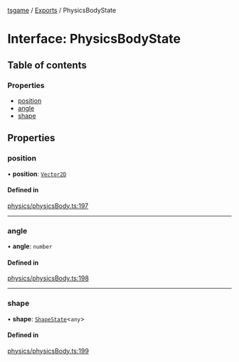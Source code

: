 [tsgame](../README.md) / [Exports](../modules.md) / PhysicsBodyState

# Interface: PhysicsBodyState

## Table of contents

### Properties

- [position](PhysicsBodyState.md#position)
- [angle](PhysicsBodyState.md#angle)
- [shape](PhysicsBodyState.md#shape)

## Properties

### position

• **position**: [`Vector2D`](../classes/Vector2D.md)

#### Defined in

[physics/physicsBody.ts:197](https://github.com/ashleycheung/tsgame/blob/dbeac6a/src/physics/physicsBody.ts#L197)

___

### angle

• **angle**: `number`

#### Defined in

[physics/physicsBody.ts:198](https://github.com/ashleycheung/tsgame/blob/dbeac6a/src/physics/physicsBody.ts#L198)

___

### shape

• **shape**: [`ShapeState`](ShapeState.md)<`any`\>

#### Defined in

[physics/physicsBody.ts:199](https://github.com/ashleycheung/tsgame/blob/dbeac6a/src/physics/physicsBody.ts#L199)
